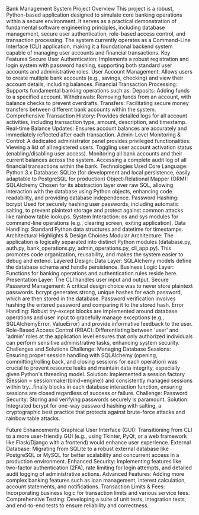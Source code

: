 Bank Management System
Project Overview
This project is a robust, Python-based application designed to simulate core banking operations within a secure environment. It serves as a practical demonstration of fundamental software engineering principles, including database management, secure user authentication, role-based access control, and transaction processing. The system currently operates as a Command-Line Interface (CLI) application, making it a foundational backend system capable of managing user accounts and financial transactions.
Key Features
Secure User Authentication: Implements a robust registration and login system with password hashing, supporting both standard user accounts and administrative roles.
User Account Management: Allows users to create multiple bank accounts (e.g., savings, checking) and view their account details, including balances.
Financial Transaction Processing: Supports fundamental banking operations such as:
Deposits: Adding funds to a specified account.
Withdrawals: Removing funds from an account, with balance checks to prevent overdrafts.
Transfers: Facilitating secure money transfers between different bank accounts within the system.
Comprehensive Transaction History: Provides detailed logs for all account activities, including transaction type, amount, description, and timestamp.
Real-time Balance Updates: Ensures account balances are accurately and immediately reflected after each transaction.
Admin-Level Monitoring & Control: A dedicated administrator panel provides privileged functionalities:
Viewing a list of all registered users.
Toggling user account activation status (enabling/disabling user access).
Monitoring all bank accounts and their current balances across the system.
Accessing a complete audit log of all financial transactions within the bank.
Technologies Used
Core Language: Python 3.x
Database: SQLite (for development and local persistence, easily adaptable to PostgreSQL for production)
Object-Relational Mapper (ORM): SQLAlchemy
Chosen for its abstraction layer over raw SQL, allowing interaction with the database using Python objects, enhancing code readability, and providing database independence.
Password Hashing: bcrypt
Used for securely hashing user passwords, including automatic salting, to prevent plaintext storage and protect against common attacks like rainbow table lookups.
System Interaction: os and sys modules for command-line operations (e.g., clearing screen, exiting application).
Data Handling: Standard Python data structures and datetime for timestamps.
Architectural Highlights & Design Choices
Modular Architecture: The application is logically separated into distinct Python modules (database.py, auth.py, bank_operations.py, admin_operations.py, cli_app.py). This promotes code organization, reusability, and makes the system easier to debug and extend.
Layered Design:
Data Layer: SQLAlchemy models define the database schema and handle persistence.
Business Logic Layer: Functions for banking operations and authentication rules reside here.
Presentation Layer: The CLI handles user input and output.
Secure Password Management: A critical design choice was to never store plaintext passwords. bcrypt generates strong, unique hashes for each password, which are then stored in the database. Password verification involves hashing the entered password and comparing it to the stored hash.
Error Handling: Robust try-except blocks are implemented around database operations and user input to gracefully manage exceptions (e.g., SQLAlchemyError, ValueError) and provide informative feedback to the user.
Role-Based Access Control (RBAC): Differentiating between 'user' and 'admin' roles at the application level ensures that only authorized individuals can perform sensitive administrative tasks, enhancing system security.
Challenges and Solutions
Challenge: Managing Database Sessions: Ensuring proper session handling with SQLAlchemy (opening, committing/rolling back, and closing sessions for each operation) was crucial to prevent resource leaks and maintain data integrity, especially given Python's threading model.
Solution: Implemented a session factory (Session = sessionmaker(bind=engine)) and consistently managed sessions within try...finally blocks in each database interaction function, ensuring sessions are closed regardless of success or failure.
Challenge: Password Security: Storing and verifying passwords securely is paramount.
Solution: Integrated bcrypt for one-way password hashing with salting, a cryptographic best practice that protects against brute-force attacks and rainbow table attacks.

Future Enhancements
Graphical User Interface (GUI): Transitioning from CLI to a more user-friendly GUI (e.g., using Tkinter, PyQt, or a web framework like Flask/Django with a frontend) would enhance user experience.
External Database: Migrating from SQLite to a robust external database like PostgreSQL or MySQL for better scalability and concurrent access in a production environment.
Enhanced Security: Implementing features like two-factor authentication (2FA), rate limiting for login attempts, and detailed audit logging of administrative actions.
Advanced Features: Adding more complex banking features such as loan management, interest calculation, account statements, and notifications.
Transaction Limits & Fees: Incorporating business logic for transaction limits and various service fees.
Comprehensive Testing: Developing a suite of unit tests, integration tests, and end-to-end tests to ensure reliability and correctness.

